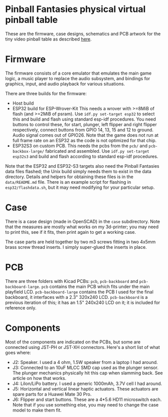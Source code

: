 # Pinball Fantasies physical virtual pinball table

These are the firmware, case designs, schematics and PCB artwork
for the tiny video pinball table as described [here](https://spritesmods.com?art=pftable).

# Firmware

The firmware consists of a core emulator that emulates the main game
logic, a music player to replace the audio subsystem, and bindings
for graphics, input, and audio playback for various situations.

There are three builds for the firmware:

- Host build
- ESP32 build for ESP-Wrover-Kit
  This needs a wrover with >=8MiB of flash (and >=2MiB of psram). Use
  ``idf.py set-target esp32`` to select this and build and flash 
  using standard esp-idf procedures. You need buttons to control these,
  for start, plunger, left flipper and right flipper respectively, 
  connect buttons from GPIO 14, 13, 15 and 12 to ground. Audio signal
  comes out of GPIO26. Note that the game does not run at full frame
  rate on an ESP32 as the code is not optimized for that chip.
- ESP32S3 on custom PCB.
  This needs the pcbs from the ``pcb/`` and ``pcb-backbox-large/`` fabricated
  and assembled. Use ``idf.py set-target esp32s3`` and build and flash
  according to standard esp-idf procedures.

Note that the ESP32 and ESP32-S3 targets also need the Pinball 
Fantasies data files flashed; the Unix build simply needs them to
exist in the data directory. Details and helpers for obtaining these
files is in the ``data/README.md`` file. There is an example script for
flashing in ``esp32/flashdata.sh``, but it may need modifying for your
particular setup.

# Case

There is a case design (made in OpenSCAD) in the ``case`` subdirectory. 
Note that the measures are mostly what works on my 3d-printer; you 
may need to print this, see if it fits, then print again to get a 
working case.

The case parts are held together by two m3 screws fitting in two 4x5mm
brass screw thread inserts. I simply super-glued the inserts in place.

# PCB

There are three folders with Kicad PCBs: ``pcb``, ``pcb-backboard`` and 
``pcb-backboard-large``. ``pcb`` contains the main PCB which fits under
the main playfield LCD. ``pcb-backboard-large`` contains the PCB I used
for the final backboard, it interfaces with a 2.3" 320x240 LCD. ``pcb-backboard``
is a previous iteration of this; it has an 1.5" 240x240 LCD on it; it 
is included for reference only.

# Components

Most of the components are indicated on the PCBs, but some are connected
using JST-PH or JST-XH connectors. Here's a short list of what goes where:

- J2: Speaker. I used a 4 ohm, 1.5W speaker from a laptop I had around.
- J3: Connected to an 10uF MLCC SMD cap used as the plunger sensor. The 
  plunger mechanics physically hit this cap when slamming back. See
  article on how that works.
- J4: LiIon/LiPo battery. I used a generic 1000mAh, 3.7V cell I had around.
- J5: Horizontal and vertical linear haptic actuators. These actuators are
  spare parts for a Huawei Mate 30 Pro.
- J6: Flipper and start buttons. These are a 4*5.6 HD11 microswitch each.
  Note that if you use something else, you may need to change the case model
  to make them fit.




